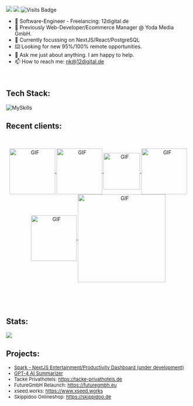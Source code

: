 [<img src="https://img.shields.io/badge/linkedin-%230077B5.svg?&style=for-the-badge&logo=linkedin&logoColor=white" />](https://www.linkedin.com/in/nicolas-körner/) [<img src="https://img.shields.io/badge/gmail-%23EE0000.svg?&style=for-the-badge&logo=gmail&logoColor=white">](mailto:nk.webdevs@gmail.com) 
![Visits Badge](https://badges.pufler.dev/visits/nkoerner93/nkoerner93?style=for-the-badge)

<p>
  
- 🔭 Software-Engineer - Freelancing: 12digital.de
- 🔭 Previously Web-Developer/Ecommerce Manager @ Yoda Media GmbH.
- 🤔 Currently focussing on NextJS/React/PostgreSQL
- ⌨️ Looking for new 95%/100% remote opportunities.
- 💬 Ask me just about anything. I am happy to help.
- 📫 How to reach me: nk@12digital.de
<br/>

</p>

## Tech Stack:
![MySkills](https://skillicons.dev/icons?i=html,css,tailwindcss,js,ts,react,nextjs,prisma,postgres,cypress)

## Recent clients:
</br>

<!-- SkippiDoo Onlineshop -->
<p align="center">
  <a href="https://skippidoo.de">
    <img alt="GIF" src="https://github.com/user-attachments/assets/dee8de86-fa88-4fa3-99bd-1dc0a79597cc" width="125" style="vertical-align:middle;"/>
  </a>
  <a href="https://tacke-privathotels.de">
    <img alt="GIF" src="https://github.com/nkoerner93/nkoerner93/assets/47701736/34f11389-79fe-4f11-8e94-aaf7063377db" width="125" style="vertical-align:middle;"/>
  </a>
  <a href="https://futuregmbh.eu">
    <img alt="GIF" src="https://github.com/nkoerner93/nkoerner93/assets/47701736/9486e27d-54a4-4e2c-85fa-d26943f7c6d4" width="100" style="vertical-align:middle;"/>
  </a>
  <a href="https://xseed.works">
    <img alt="GIF" src="https://github.com/nkoerner93/nkoerner93/assets/47701736/7944b509-ab47-4bcb-92b1-5a139f03dfec" width="125" style="vertical-align:middle;"/>
  </a>
  <a href="https://pbcn.de">
    <img alt="GIF" src="https://github.com/nkoerner93/nkoerner93/assets/47701736/8c1d60b5-077d-458c-a71f-17e154618e3f" width="125" style="vertical-align:middle;"/>
  </a>
  <a href="https://wecotel.de">
    <img alt="GIF" src="https://github.com/nkoerner93/nkoerner93/assets/47701736/09a91490-943d-465b-ab91-3b3bb4e7fd1f" width="240" style="vertical-align:middle;"/>
  </a>
</p>

<br/>
<br/>
<br/>
</p>

## Stats:

<p align="left"> 
  <img src="https://github-readme-streak-stats.herokuapp.com/?user=nkoerner93&theme=blue-green" />

</p>

## Projects:
<font size = "2">

- [Spark - NextJS Entertainment/Productivity Dashboard (under development)](https://github.com/nkoerner93/spark)
- [GPT-4 AI Summarizer](https://github.com/nkoerner93/GPT4-URL-Article-Summarizer)
- Tacke Privathotels: https://tacke-privathotels.de
- FutureGmbH Relaunch: https://futuregmbh.eu
- xseed.works: https://www.xseed.works
- Skippidoo Onlineshop: https://skippidoo.de

</font>
